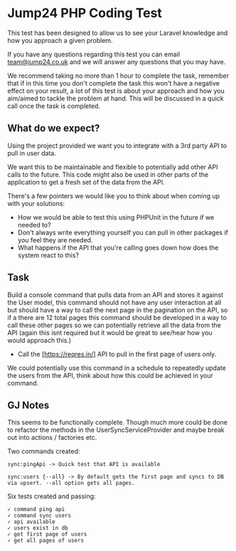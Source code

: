 # Jump24 PHP Coding Test

This test has been designed to allow us to see your Laravel knowledge and how you approach a given problem.

If you have any questions regarding this test you can email team@jump24.co.uk and we will answer any questions that you
may have.

We recommend taking no more than 1 hour to complete the task, remember that if in this time you don't complete the task
this won't have a negative effect on your result, a lot of this test is about your approach and how you aim/aimed to 
tackle the problem at hand. This will be discussed in a quick call once the task is completed.

## What do we expect?

Using the project provided we want you to integrate with a 3rd party API to pull in user data.

We want this to be maintainable and flexible to potentially add other API calls to the future.
This code might also be used in other parts of the application to get a fresh set of the data from the API.

There's a few pointers we would like you to think about when coming up with your solutions:

- How we would be able to test this using PHPUnit in the future if we needed to?
- Don't always write everything yourself you can pull in other packages if you feel they are needed.
- What happens if the API that you're calling goes down how does the system react to this?

## Task

Build a console command that pulls data from an API and stores it against the User model, this command should not have
any user interaction at all but should have a way to call the next page in the pagination on the API, so if a there are 
12 total pages this command should be developed in a way to call these other pages so we can potentially retrieve all 
the data from the API (again this isnt required but it would be great to see/hear how you would approach this.)

- Call the [https://reqres.in/] API to pull in the first page of users only.

We could potentially use this command in a schedule to repeatedly update the users from the API, think about how this
could be achieved in your command.

## GJ Notes

This seems to be functionally complete. Though much more could be done to refactor the methods in the UserSyncServiceProvider and maybe break out into actions / factories etc. 

Two commands created:

    sync:pingApi -> Quick test that API is available

    sync:users {--all} -> By default gets the first page and syncs to DB via upsert. --all option gets all pages.

Six tests created and passing:

    ✓ command ping api
    ✓ command sync users
    ✓ api available
    ✓ users exist in db
    ✓ get first page of users
    ✓ get all pages of users


